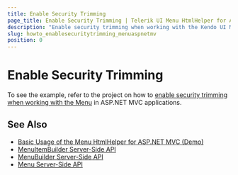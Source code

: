 ```yaml
---
title: Enable Security Trimming
page_title: Enable Security Trimming | Telerik UI Menu HtmlHelper for ASP.NET MVC
description: "Enable security trimming when working with the Kendo UI Menu in ASP.NET MVC applications."
slug: howto_enablesecuritytrimming_menuaspnetmv
position: 0
---
```


# Enable Security Trimming

To see the example, refer to the project on how to [enable security trimming when working with the Menu](https://github.com/telerik/ui-for-aspnet-mvc-examples/tree/master/menu/security-trimming) in ASP.NET MVC applications.

## See Also

* [Basic Usage of the Menu HtmlHelper for ASP.NET MVC (Demo)](https://demos.telerik.com/aspnet-mvc/menu)
* [MenuItemBuilder Server-Side API](http://docs.telerik.com/aspnet-mvc/api/Kendo.Mvc.UI.Fluent/MenuItemBuilder)
* [MenuBuilder Server-Side API](http://docs.telerik.com/aspnet-mvc/api/Kendo.Mvc.UI.Fluent/MenuBuilder)
* [Menu Server-Side API](/api/menu)
